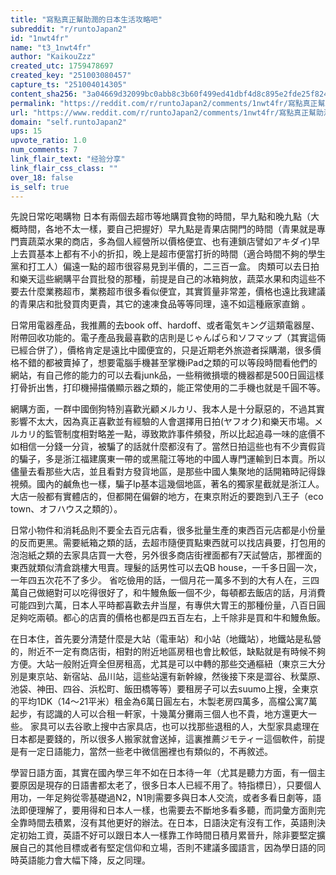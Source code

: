 ```yaml
---
title: "寫點真正幫助潤的日本生活攻略吧"
subreddit: "r/runtoJapan2"
id: "1nwt4fr"
name: "t3_1nwt4fr"
author: "KaikouZzz"
created_utc: 1759478697
created_key: "251003080457"
capture_ts: "251004014305"
content_sha256: "3a04669d32099bc0abb8c3b60f499ed41dbf4d8c895e2fde25f824e480ce8600"
permalink: "https://reddit.com/r/runtoJapan2/comments/1nwt4fr/寫點真正幫助潤的日本生活攻略吧/"
url: "https://www.reddit.com/r/runtoJapan2/comments/1nwt4fr/寫點真正幫助潤的日本生活攻略吧/"
domain: "self.runtoJapan2"
ups: 15
upvote_ratio: 1.0
num_comments: 7
link_flair_text: "经验分享"
link_flair_css_class: ""
over_18: false
is_self: true
---
```


先說日常吃喝購物
日本有兩個去超市等地購買食物的時間，早九點和晚九點（大概時間，各地不太一樣，要自己把握好）早九點是青果店開門的時間（青果就是專門賣蔬菜水果的商店，多為個人經營所以價格便宜、也有連鎖店譬如アキダイ)早上去買基本上都有不小的折扣，晚上是超市便當打折的時間（適合時間不夠的學生黨和打工人）偏遠一點的超市很容易見到半價的，二三百一盒。
肉類可以去日拍和樂天這些網購平台買批發的那種，前提是自己的冰箱夠放，蔬菜水果和肉這些不要去什麼業務超市，業務超市很多看似便宜，其實質量非常差，價格也遠比我建議的青果店和批發買肉更貴，其它的速凍食品等等同理，遠不如這種廠家直銷
。

日常用電器產品，我推薦的去book
off、hardoff、或者電気キング這類電器屋、附帶回收功能的。電子產品我最喜歡的店則是じゃんぱら和ソフマップ（其實這倆已經合併了），價格肯定是遠比中國便宜的，只是近期老外旅遊者採購潮，很多價格不錯的都被賣掉了，想要電腦手機甚至掌機iPad之類的可以等段時間看他們的網站，有自己修的能力的可以去看junk品，一些稍微損壞的機器都是500日圓這樣打骨折出售，打印機掃描儀顯示器之類的，能正常使用的二手機也就是千圓不等。

網購方面，一群中國倒狗特別喜歡光顧メルカリ、我本人是十分厭惡的，不過其實影響不太大，因為真正喜歡並有經驗的人會選擇用日拍(ヤフオク)和樂天市場。メルカリ的監管制度相對略差一點，導致欺詐事件頻發，所以比起追尋一味的底價不如相信一分錢一分貨，被騙了的話就什麼都沒有了。當然日拍這些也有不少賣假貨的騙子，多是浙江福建廣東一帶的或黑龍江等地的中國人專門運輸到日本賣。所以儘量去看那些大店，並且看對方發貨地區，是那些中國人集聚地的話開箱時記得錄視頻。國內的鹹魚也一樣，騙子Ip基本這幾個地區，著名的獨家星截就是浙江人。大店一般都有實體店的，但都開在偏僻的地方，在東京附近的要跑到八王子（eco
town、オフハウス之類的）。

日常小物件和消耗品則不要全去百元店看，很多批量生產的東西百元店都是小份量的反而更黑。需要紙箱之類的話，去超市隨便買點東西就可以找店員要，打包用的泡泡紙之類的去家具店買一大卷，另外很多商店街裡面都有7天試營店，那裡面的東西就類似清倉跳樓大甩賣。理髮的話男性可以去QB
house，一千多日圓一次，一年四五次花不了多少。
省吃儉用的話，一個月花一萬多不到的大有人在，三四萬自己做絕對可以吃得很好了，和牛鰻魚飯一個不少，每頓都去飯店的話，月消費可能四到六萬，日本人平時都喜歡去弁当屋，有專供大胃王的那種份量，八百日圓足夠吃兩頓。都心的店賣的價格也都是四五百左右，上千除非是買和牛和鰻魚飯。

在日本住，首先要分清楚什麼是大站（電車站）和小站（地鐵站），地鐵站是私營的，附近不一定有商店街，相對的附近地區房租也會比較低，缺點就是有時候不夠方便。大站一般附近齊全但房租高，尤其是可以中轉的那些交通樞紐（東京三大分別是東京站、新宿站、品川站，這些站還有新幹線，然後接下來是澀谷、秋葉原、池袋、神田、四谷、浜松町、飯田橋等等）要租房子可以去suumo上搜，全東京的平均1DK（14～21平米）租金為6萬日圓左右，木製老房四萬多，高檔公寓7萬起步，有認識的人可以合租一軒家，十幾萬分攤兩三個人也不貴，地方還更大一些。
家具可以去谷歌上搜中古家具店，也可以找那些退租的人，大型家具處理在日本都是要錢的，所以很多人搬家就會送掉，這裏推薦ジモティー這個軟件，前提是有一定日語能力，當然一些老中微信圈裡也有類似的，不再敘述。

學習日語方面，其實在國內學三年不如在日本待一年（尤其是聽力方面，有一個主要原因是現存的日語書都太老了，很多日本人已經不用了。特指標日），只要個人用功，一年足夠從零基礎過N2，N1則需要多與日本人交流，或者多看日劇等，語法即便理解了，要用得和日本人一樣，也需要去不斷地多看多聽，而詞彙方面則完全靠時間去積累，沒有其他更好的辦法。在日本，日語決定有沒有工作，英語則決定初始工資，英語不好可以跟日本人一樣靠工作時間日積月累晉升，除非要堅定擴展自己的其他目標或者有堅定信仰和立場，否則不建議多國語言，因為學日語的同時英語能力會大幅下降，反之同理。
